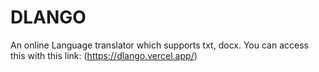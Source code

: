 # DLANGO
An online Language translator which supports txt, docx.
You can access this with this link: (https://dlango.vercel.app/)

